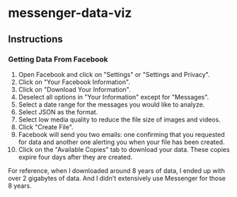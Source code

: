# messenger-data-viz

## Instructions

### Getting Data From Facebook

1. Open Facebook and click on "Settings" or "Settings and Privacy".
2. Click on "Your Facebook Information".
3. Click on "Download Your Information".
4. Deselect all options in "Your Information" except for "Messages".
5. Select a date range for the messages you would like to analyze.
6. Select JSON as the format.
7. Select low media quality to reduce the file size of images and videos.
8. Click "Create File".
9. Facebook will send you two emails: one confirming that you requested for data and another one alerting you when your file has been created.
10. Click on the "Available Copies" tab to download your data. These copies expire four days after they are created.

For reference, when I downloaded around 8 years of data, I ended up with over 2 gigabytes of data. And I didn't extensively use Messenger for those 8 years.
